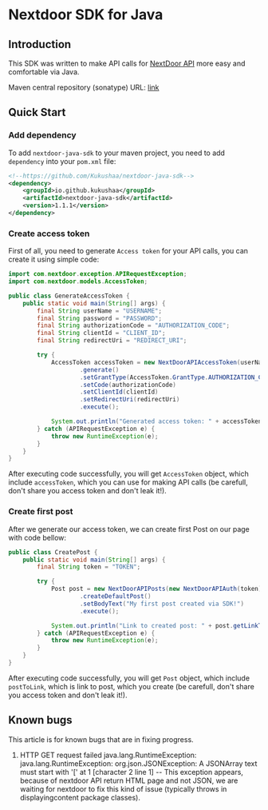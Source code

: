 # Nextdoor SDK for Java

## Introduction

This SDK was written to make API calls for [NextDoor API](https://developer.nextdoor.com/reference/introduction) more
easy and comfortable via Java.

Maven central repository (sonatype)
URL: [link](https://central.sonatype.com/artifact/io.github.kukushaa/nextdoor-java-sdk)

## Quick Start

### Add dependency

To add `nextdoor-java-sdk` to your maven project, you need to add `dependency` into your `pom.xml` file:

```xml
<!--https://github.com/Kukushaa/nextdoor-java-sdk-->
<dependency>
    <groupId>io.github.kukushaa</groupId>
    <artifactId>nextdoor-java-sdk</artifactId>
    <version>1.1.1</version>
</dependency>
```

### Create access token

First of all, you need to generate `Access token` for your API calls, you can create it using simple code:

```java
import com.nextdoor.exception.APIRequestException;
import com.nextdoor.models.AccessToken;

public class GenerateAccessToken {
    public static void main(String[] args) {
        final String userName = "USERNAME";
        final String password = "PASSWORD";
        final String authorizationCode = "AUTHORIZATION_CODE";
        final String clientId = "CLIENT_ID";
        final String redirectUri = "REDIRECT_URI";

        try {
            AccessToken accessToken = new NextDoorAPIAccessToken(userName, password)
                    .generate()
                    .setGrantType(AccessToken.GrantType.AUTHORIZATION_CODE)
                    .setCode(authorizationCode)
                    .setClientId(clientId)
                    .setRedirectUri(redirectUri)
                    .execute();

            System.out.println("Generated access token: " + accessToken.getAccessToken());
        } catch (APIRequestException e) {
            throw new RuntimeException(e);
        }
    }
}
```

After executing code successfully, you will get `AccessToken` object, which include `accessToken`, which you can use for
making API calls (be carefull, don't share you access token and don't leak it!).

### Create first post

After we generate our access token, we can create first Post on our page with code bellow:

```java
public class CreatePost {
    public static void main(String[] args) {
        final String token = "TOKEN";

        try {
            Post post = new NextDoorAPIPosts(new NextDoorAPIAuth(token))
                    .createDefaultPost()
                    .setBodyText("My first post created via SDK!")
                    .execute();

            System.out.println("Link to created post: " + post.getLinkToPost());
        } catch (APIRequestException e) {
            throw new RuntimeException(e);
        }
    }
}
```

After executing code successfully, you will get `Post` object, which include `postToLink`, which is link to post, which
you create (be carefull, don't share you access token and don't leak it!).

## Known bugs

This article is for known bugs that are in fixing progress.

1) HTTP GET request failed java.lang.RuntimeException: java.lang.RuntimeException: org.json.JSONException: A JSONArray
   text must start with '[' at 1 [character 2 line 1] -- This exception appears, because of nextdoor API return HTML
   page and not JSON, we are waiting for nextdoor to fix this kind of issue (typically throws in displayingcontent
   package classes).